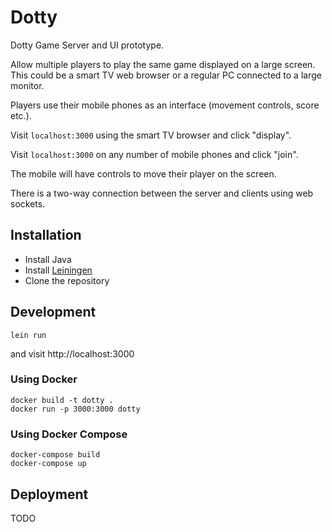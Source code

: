 # Dotty

Dotty Game Server and UI prototype.

Allow multiple players to play the same game displayed on a large screen. This
could be a smart TV web browser or a regular PC connected to a large monitor.

Players use their mobile phones as an interface (movement controls, score etc.).

Visit `localhost:3000` using the smart TV browser and click "display".

Visit `localhost:3000` on any number of mobile phones and click "join".

The mobile will have controls to move their player on the screen.

There is a two-way connection between the server and clients using web sockets.

## Installation

* Install Java
* Install [Leiningen](https://github.com/technomancy/leiningen/wiki/Packaging)
* Clone the repository

## Development

```
lein run
```

and visit http://localhost:3000

### Using Docker

```
docker build -t dotty .
docker run -p 3000:3000 dotty
```

### Using Docker Compose

```
docker-compose build
docker-compose up
```

## Deployment

TODO
